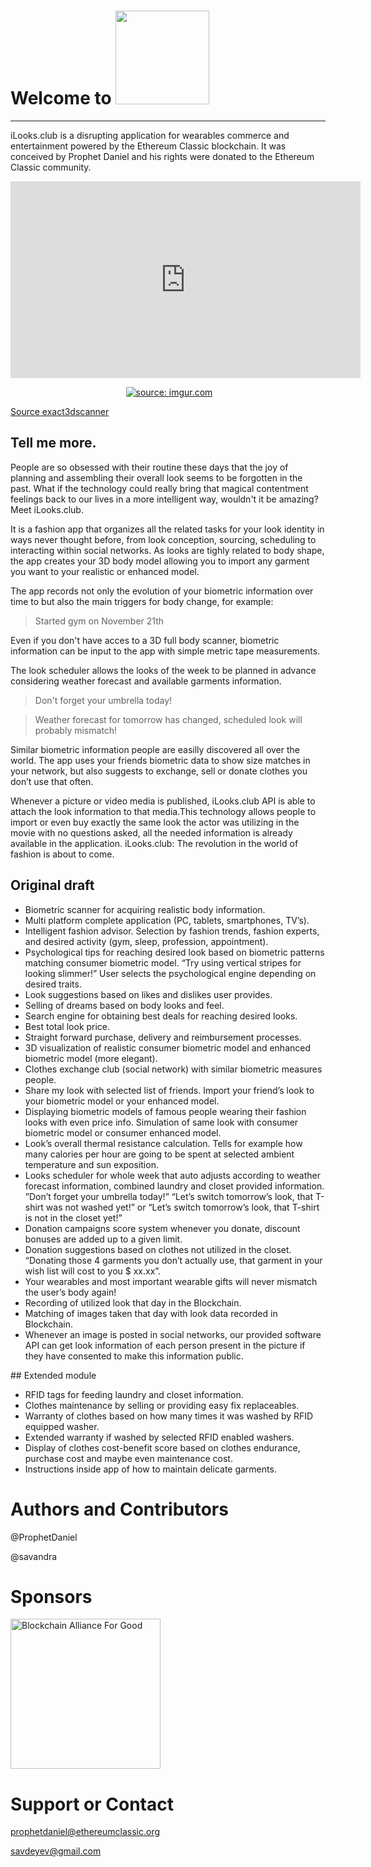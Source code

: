 # Welcome to <img src="http://i.imgur.com/mvUQZfv.png" width="150"/>

___

iLooks.club is a disrupting application for wearables commerce and entertainment powered by the Ethereum Classic blockchain. It was conceived by Prophet Daniel and his rights were donated to the Ethereum Classic community.

<p align="center">
  <iframe width="560" height="315" src="https://www.youtube.com/embed/q1dKxBkxevU?rel=0&cc_load_policy=1" frameborder="0" allowfullscreen></iframe>          
</p>

<p align="center">
  <a href="http://imgur.com/O0MSa8H"><img src="http://i.imgur.com/O0MSa8H.jpg" title="source: imgur.com" /></a>
</p>

<p align="center"><a href="http://exact3dscanner.com/full-3d-body-scanning/"><p>Source exact3dscanner</p></a></p>

## Tell me more.
People are so obsessed with their routine these days that the joy of planning and assembling their overall look seems to be forgotten in the past. What if the technology could really bring that magical contentment feelings back to our lives in a more intelligent way, wouldn't it be amazing? Meet iLooks.club.

It is a fashion app that organizes all the related tasks for your look identity in ways never thought before, from look conception, sourcing, scheduling to interacting within social networks. As looks are tighly related to body shape, the app creates your 3D body model allowing you to import any garment you want to your realistic or enhanced model.

The app records not only the evolution of your biometric information over time to but also the main triggers for body change, for example: 
>Started gym on November 21th

Even if you don't have acces to a 3D full body scanner, biometric information can be input to the app with simple metric tape measurements.

The look scheduler allows the looks of the week to be planned in advance considering weather forecast and available garments information.

>Don't forget your umbrella today!

>Weather forecast for tomorrow has changed, scheduled look will probably mismatch!

Similar biometric information people are easilly discovered all over the world. The app uses your friends biometric data to show size matches in your network, but also suggests to exchange, sell or donate clothes you don’t use that often.

Whenever a picture or video media is published, iLooks.club API is able to attach the look information to that media.This technology allows people to import or even buy exactly the same look the actor was utilizing in the movie with no questions asked, all the needed information is already available in the application.
iLooks.club: The revolution in the world of fashion is about to come.

## Original draft

<ul>
<li>Biometric scanner for acquiring realistic body information.</li>
<li>Multi platform complete application (PC, tablets, smartphones, TV’s).</li>
<li>Intelligent fashion advisor. Selection by fashion trends, fashion experts, and desired activity (gym, sleep, profession, appointment).</li>
<li>Psychological tips for reaching desired look based on biometric patterns matching consumer biometric model. “Try using vertical stripes for looking slimmer!” User selects the psychological engine depending on desired traits.</li>
<li>Look suggestions based on likes and dislikes user provides.</li>
<li>Selling of dreams based on body looks and feel.</li>
<li>Search engine for obtaining best deals for reaching desired looks.</li>
<li>Best total look price.</li>
<li>Straight forward purchase, delivery and reimbursement processes.</li>
<li>3D visualization of realistic consumer biometric model and enhanced biometric model (more elegant).</li>
<li>Clothes exchange club (social network) with similar biometric measures people.</li>
<li>Share my look with selected list of friends. Import your friend’s look to your biometric model or your enhanced model.</li>
<li>Displaying biometric models of famous people wearing their fashion looks with even price info. Simulation of same look with consumer biometric model or consumer enhanced model.</li>
<li>Look’s overall thermal resistance calculation. Tells for example how many calories per hour are going to be spent at selected ambient temperature and sun exposition.</li>
<li>Looks scheduler for whole week that auto adjusts according to weather forecast information, combined laundry and closet provided information. ”Don’t forget your umbrella today!” “Let’s switch tomorrow’s look, that T-shirt was not washed yet!” or “Let’s switch tomorrow’s look, that T-shirt is not in the closet yet!”</li>
<li>Donation campaigns score system whenever you donate, discount bonuses are added up to a given limit.</li>
<li>Donation suggestions based on clothes not utilized in the closet. “Donating those 4 garments you don’t actually use, that garment in your wish list will cost to you $ xx.xx”.</li>
<li>Your wearables and most important wearable gifts will never mismatch the user’s body again!</li>
<li>Recording of utilized look that day in the Blockchain.</li>
<li>Matching of images taken that day with look data recorded in Blockchain.</li>
<li>Whenever an image is posted in social networks, our provided software API can get look information of each person present in the picture if they have consented to make this information public.</li> 
</ul>
## Extended module
<ul>
<li>RFID tags for feeding laundry and closet information.</li>
<li>Clothes maintenance by selling or providing easy fix replaceables.</li>
<li>Warranty of clothes based on how many times it was washed by RFID equipped washer.</li>
<li>Extended warranty if washed by selected RFID enabled washers.</li>
<li>Display of clothes cost-benefit score based on clothes endurance, purchase cost and maybe even maintenance cost.</li>
<li>Instructions inside app of how to maintain delicate garments.</li>
</ul>

# Authors and Contributors
@ProphetDaniel

@savandra

# Sponsors
<p align="left">
  <a href="http://www.bisgit.org"><img src="http://i.imgur.com/tWwy49k.png" width="240" title="Blockchain Alliance For Good" /></a>
</p>

# Support or Contact
[prophetdaniel@ethereumclassic.org](mailto:prophetdaniel@ethereumclassic.org)

[savdeyev@gmail.com](mailto:savdeyev@gmail.com)
